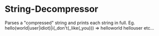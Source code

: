 # String-Decompressor
Parses a "compressed" string and prints each string in full. Eg. hello(world|user|idiot)|i(_don't(_like(_you))) => helloworld hellouser etc...
